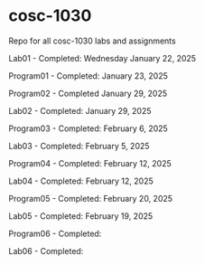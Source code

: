 # cosc-1030
Repo for all cosc-1030 labs and assignments

Lab01 - Completed: Wednesday January 22, 2025

Program01 - Completed: January 23, 2025

Program02 - Completed January 29, 2025

Lab02 - Completed: January 29, 2025

Program03 - Completed: February 6, 2025

Lab03 - Completed: February 5, 2025

Program04 - Completed: February 12, 2025

Lab04 - Completed: February 12, 2025

Program05 - Completed: February 20, 2025

Lab05 - Completed: February 19, 2025

Program06 - Completed: 

Lab06 - Completed: 